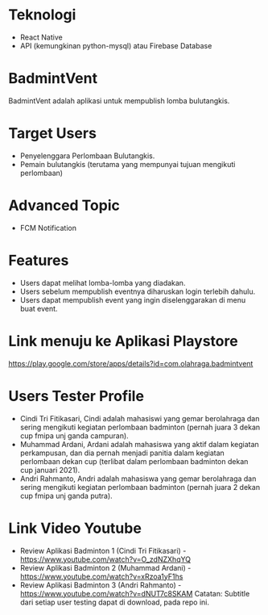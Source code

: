 # Teknologi
- React Native
- API (kemungkinan python-mysql) atau Firebase Database

# BadmintVent

BadmintVent adalah aplikasi untuk mempublish lomba bulutangkis.

# Target Users

- Penyelenggara Perlombaan Bulutangkis.
- Pemain bulutangkis (terutama yang mempunyai tujuan mengikuti perlombaan)

# Advanced Topic

- FCM Notification

# Features

- Users dapat melihat lomba-lomba yang diadakan.
- Users sebelum mempublish eventnya diharuskan login terlebih dahulu.
- Users dapat mempublish event yang ingin diselenggarakan di menu buat event.

# Link menuju ke Aplikasi Playstore
https://play.google.com/store/apps/details?id=com.olahraga.badmintvent

# Users Tester Profile
- Cindi Tri Fitikasari, Cindi adalah mahasiswi yang gemar berolahraga dan sering mengikuti kegiatan perlombaan badminton (pernah juara 3 dekan cup fmipa unj ganda campuran).
- Muhammad Ardani, Ardani adalah mahasiswa yang aktif dalam kegiatan perkampusan, dan dia pernah menjadi panitia dalam kegiatan perlombaan dekan cup (terlibat dalam perlombaan badminton dekan cup januari 2021).
- Andri Rahmanto, Andri adalah mahasiswa yang gemar berolahraga dan sering mengikuti kegiatan perlombaan badminton (pernah juara 2 dekan cup fmipa unj ganda putra).

# Link Video Youtube
- Review Aplikasi Badminton 1 (Cindi Tri Fitikasari) - https://www.youtube.com/watch?v=O_zdNZXhqYQ
- Review Aplikasi Badminton 2 (Muhammad Ardani) - https://www.youtube.com/watch?v=xRzoa1yF1hs
- Review Aplikasi Badminton 3 (Andri Rahmanto) - https://www.youtube.com/watch?v=dNUT7c8SKAM
Catatan: Subtitle dari setiap user testing dapat di download, pada repo ini.
